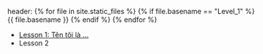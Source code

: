 header: {% for file in site.static_files %} {% if file.basename == "Level_1" %} {{ file.basename }} {% endif %} {% endfor %}
* [Lesson 1: Tên tôi là ...](https://teacher-viet.github.io/level1/lesson1/lesson1.htm)
* Lesson 2
